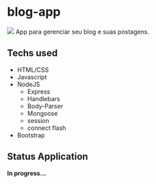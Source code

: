 # blog-app
<img src="https://img.icons8.com/color/48/000000/brazil.png">
App para gerenciar seu blog e suas postagens.
<!-- <br /><br /><br />
<img src="https://img.icons8.com/color/48/000000/usa.png"/>
App to manage your blog and your posts. -->

## Techs used
  * HTML/CSS
  * Javascript
  * NodeJS
    * Express
    * Handlebars
    * Body-Parser
    * Mongoose
    * session
    * connect flash
  * Bootstrap

## Status Application
  **In progress...**
